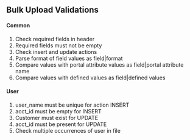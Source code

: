 ## Bulk Upload Validations
#### Common
1. Check required fields in header
2. Required fields must not be empty
3. Check insert and update actions 
4. Parse format of field values as field|format
5. Compare values with portal attribute values as field|portal attribute name
6. Compare values with defined values as field|defined values

#### User
1. user_name must be unique for action INSERT
2. acct_id must be empty for INSERT
3. Customer must exist for UPDATE
4. acct_id must be present for UPDATE
5. Check multiple occurrences of user in file
